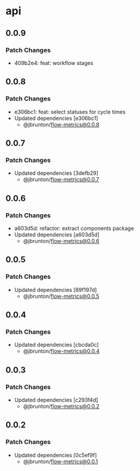 # api

## 0.0.9

### Patch Changes

- 409b2e4: feat: workflow stages

## 0.0.8

### Patch Changes

- e306bc1: feat: select statuses for cycle times
- Updated dependencies [e306bc1]
  - @jbrunton/flow-metrics@0.0.8

## 0.0.7

### Patch Changes

- Updated dependencies [3defb29]
  - @jbrunton/flow-metrics@0.0.7

## 0.0.6

### Patch Changes

- a603d5d: refactor: extract components package
- Updated dependencies [a603d5d]
  - @jbrunton/flow-metrics@0.0.6

## 0.0.5

### Patch Changes

- Updated dependencies [89f197d]
  - @jbrunton/flow-metrics@0.0.5

## 0.0.4

### Patch Changes

- Updated dependencies [cbcda0c]
  - @jbrunton/flow-metrics@0.0.4

## 0.0.3

### Patch Changes

- Updated dependencies [c293f4d]
  - @jbrunton/flow-metrics@0.0.2

## 0.0.2

### Patch Changes

- Updated dependencies [0c5ef9f]
  - @jbrunton/flow-metrics@0.0.1
